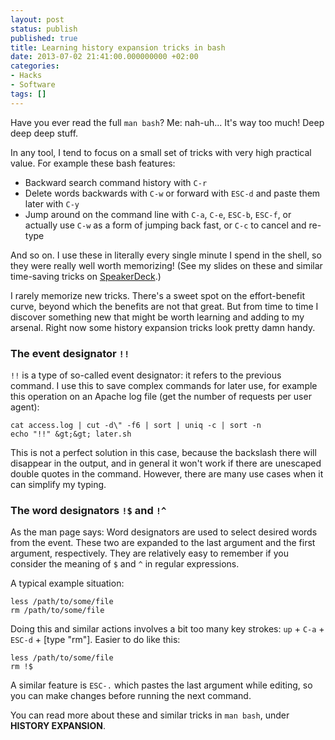 ```yaml
---
layout: post
status: publish
published: true
title: Learning history expansion tricks in bash
date: 2013-07-02 21:41:00.000000000 +02:00
categories:
- Hacks
- Software
tags: []
---
```

Have you ever read the full `man bash`? Me: nah-uh... It's way too much! Deep deep deep stuff.

In any tool, I tend to focus on a small set of tricks with very high practical value. For example these bash features:

- Backward search command history with `C-r`
- Delete words backwards with `C-w` or forward with `ESC-d` and paste them later with `C-y`
- Jump around on the command line with `C-a`, `C-e`, `ESC-b`, `ESC-f`, or actually use `C-w` as a form of jumping back fast, or `C-c` to cancel and re-type

And so on. I use these in literally every single minute I spend in the shell, so they were really well worth memorizing! (See my slides on these and similar time-saving tricks on [SpeakerDeck](https://speakerdeck.com/janosgyerik/time-saving-tricks-on-the-command-line).)

I rarely memorize new tricks. There's a sweet spot on the effort-benefit curve, beyond which the benefits are not that great. But from time to time I discover something new that might be worth learning and adding to my arsenal. Right now some history expansion tricks look pretty damn handy.

### The event designator `!!`

`!!` is a type of so-called event designator: it refers to the previous command. I use this to save complex commands for later use, for example this operation on an Apache log file (get the number of requests per user agent):

```
cat access.log | cut -d\" -f6 | sort | uniq -c | sort -n
echo "!!" &gt;&gt; later.sh
```

This is not a perfect solution in this case, because the backslash there will disappear in the output, and in general it won't work if there are unescaped double quotes in the command. However, there are many use cases when it can simplify my typing.

### The word designators `!$` and `!^`

As the man page says: Word designators are used to select desired words from the event. These two are expanded to the last argument and the first argument, respectively. They are relatively easy to remember if you consider the meaning of `$` and `^` in regular expressions.

A typical example situation:

```
less /path/to/some/file
rm /path/to/some/file
```

Doing this and similar actions involves a bit too many key strokes: `up` + `C-a` + `ESC-d` + [type "rm"]. Easier to do like this:

```
less /path/to/some/file
rm !$
```

A similar feature is `ESC-.` which pastes the last argument while editing, so you can make changes before running the next command.

You can read more about these and similar tricks in `man bash`, under **HISTORY EXPANSION**.
